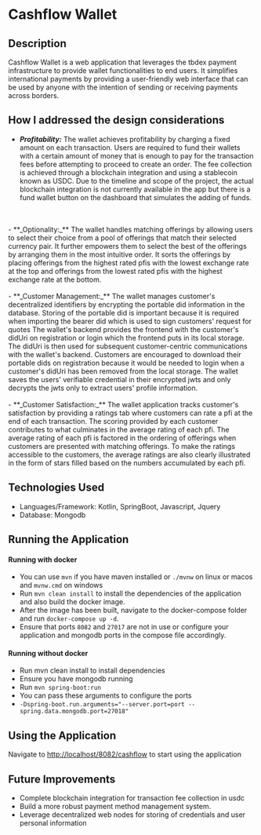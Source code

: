 # Cashflow Wallet

## Description

Cashflow Wallet is a web application that leverages the tbdex payment infrastructure
to provide wallet functionalities to end users. It simplifies international payments 
by providing a user-friendly web interface that can be used by anyone with the intention
of sending or receiving payments across borders.

## How I addressed the design considerations

- **_Profitability:_** The wallet achieves profitability by charging a fixed amount on each 
transaction. Users are required to fund their wallets with a certain amount of money
that is enough to pay for the transaction fees before attempting to proceed to create an order. 
The fee collection is achieved through a blockchain integration and using a stablecoin known as USDC.
Due to the timeline and scope of the project, the actual blockchain integration is not currently
available in the app but there is a fund wallet button on the dashboard that simulates
the adding of funds.
<br>
<br>
- **_Optionality:_** The wallet handles matching offerings by allowing users to select
their choice from a pool of offerings that match their selected currency pair. It further
empowers them to select the best of the offerings by arranging them in the most
intuitive order. It sorts the offerings by placing offerings from the highest rated
pfis with the lowest exchange rate at the top and offerings from the lowest rated pfis
with the highest exchange rate at the bottom.
<br>
<br>
- **_Customer Management:_** The wallet manages customer's decentralized identifiers by
encrypting the portable did information in the database. Storing of the portable did
is important because it is required when importing the bearer did which is used to sign
customers' request for quotes
The wallet's backend provides the frontend with the customer's didUri on registration 
or login which the frontend puts in its local storage. The didUri is then used for subsequent 
customer-centric communications with the wallet's backend. Customers are encouraged 
to download their portable dids on registration because it would be needed to login 
when a customer's didUri has been removed from the local storage. The wallet saves the 
users' verifiable credential in their encrypted jwts and only decrypts the
jwts only to extract users' profile information.
<br>
<br>
- **_Customer Satisfaction:_** The wallet application tracks customer's satisfaction by providing
a ratings tab where customers can rate a pfi at the end of each transaction. The scoring provided
by each customer contributes to what culminates in the average rating of each pfi. The
average rating of each pfi is factored in the ordering of offerings when customers are presented
with matching offerings. To make the ratings accessible to the customers, the average ratings are also 
clearly illustrated in the form of stars filled based on the numbers accumulated by each pfi.


## Technologies Used

- Languages/Framework: Kotlin, SpringBoot, Javascript, Jquery
- Database: Mongodb

## Running the Application

#### Running with docker

- You can use `mvn` if you have maven installed or `./mvnw` on linux or macos 
and `mvnw.cmd` on windows
- Run `mvn clean install` to install the dependencies of the application and also
build the docker image.
- After the image has been built, navigate to the docker-compose folder and run
`docker-compose up -d`.
- Ensure that ports `8082` and `27017` are not in use or configure your application and 
mongodb ports in the compose file accordingly.

#### Running without docker

- Run mvn clean install to install dependencies
- Ensure you have mongodb running
- Run `mvn spring-boot:run`
- You can pass these arguments to configure the ports 
- `-Dspring-boot.run.arguments="--server.port=port --spring.data.mongodb.port=27018"`

## Using the Application

Navigate to [http://localhost/8082/cashflow]() to start using the application

## Future Improvements

- Complete blockchain integration for transaction fee collection in usdc
- Build a more robust payment method management system.
- Leverage decentralized web nodes for storing of credentials and user personal 
information
